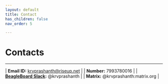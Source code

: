 ```yaml
---
layout: default
title: Contact
has_children: false
nav_order: 5

---
```


# Contacts
---

| **Email ID:** krvprashanth@riseup.net | 
| **Number:** 7993780016 |
| **[BeagleBoard Slack](http://bbb.io/gsocchat):** @krvprashanth |
| **Matrix:** @krvprashanth:matrix.org |


